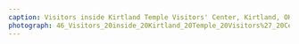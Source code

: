 ```yaml
---
caption: Visitors inside Kirtland Temple Visitors' Center, Kirtland, OH, 2019
photograph: 46_Visitors_20inside_20Kirtland_20Temple_20Visitors%27_20Center_2C_20Kirtland_2C_20OH_2C_202019.jpg
---
```

